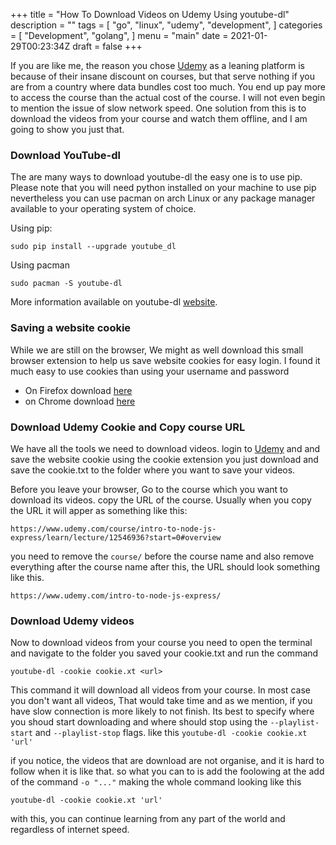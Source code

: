 +++
title = "How To Download Videos on Udemy Using youtube-dl"
description = ""
tags = [
    "go",
    "linux",
    "udemy",
    "development",
]
categories = [
    "Development",
    "golang",
]
menu = "main"
date = 2021-01-29T00:23:34Z
draft = false
+++

If you are like me, the reason you chose [Udemy](https://www.udemy.com/) as a
leaning platform is because of their insane discount on courses, but that serve
nothing if you are from a country where data bundles cost too much. You end up
pay more to access the course than the actual cost of the course. I will not
even begin to mention the issue of slow network speed. One solution from this
is to download the videos from your course and watch them offline, and I am
going to show you just that.

### Download YouTube-dl

The are many ways to download youtube-dl the easy one is to use pip.
Please note that you will need python installed on your machine to use
pip nevertheless you can use pacman on arch Linux or any package manager
available to your operating system of choice.

Using pip:

```
sudo pip install --upgrade youtube_dl
```

Using pacman

```
sudo pacman -S youtube-dl
```

More information available on youtube-dl [website](http://ytdl-org.github.io/youtube-dl/download.html).

### Saving a website cookie

While we are still on the browser, We might as well download this small
browser extension to help us save website cookies for easy login. I
found it much easy to use cookies than using your username and password

- On Firefox download [here](https://addons.mozilla.org/en-US/firefox/addon/cookies-txt/?utm_content=addons-manager-reviews-link&utm_medium=firefox-browser&utm_source=firefox-browser)
- on Chrome download [here](https://chrome.google.com/webstore/detail/get-cookiestxt/bgaddhkoddajcdgocldbbfleckgcbcid?hl=en)

### Download Udemy Cookie and Copy course URL

We have all the tools we need to download videos. login to [Udemy](https://www.udemy.com/) and
and save the website cookie using the cookie extension you just download
and save the cookie.txt to the folder where you want to save your videos.

Before you leave your browser, Go to the course which you want to download
its videos. copy the URL of the course. Usually when you copy the URL
it will apper as something like this:

```
https://www.udemy.com/course/intro-to-node-js-express/learn/lecture/12546936?start=0#overview
```

you need to remove the `course/` before the course name and also remove
everything after
the course name after this, the URL should look something like this.

```
https://www.udemy.com/intro-to-node-js-express/
```

### Download Udemy videos

Now to download videos from your course you need to open the terminal and
navigate to the folder you saved your cookie.txt and run the command

```
youtube-dl -cookie cookie.xt <url>
```

This command it will download all videos from your course. In most case
you don't want all videos, That would take time and as we mention, if you
have slow connection is more likely to not finish. Its best to specify
where you shoud start downloading and where should stop using the `--playlist-start`
and `--playlist-stop` flags. like this `youtube-dl -cookie cookie.xt 'url' `

<!-- markdownlint-disable-next-line -->

if you notice, the videos that are download are not organise, and it is
hard to follow when it is like that. so what you can to is add the
foolowing at the add of the command `-o "..."` making the whole command
looking like this

`youtube-dl -cookie cookie.xt 'url' `

with this, you can continue learning from any part of the world and
regardless of internet speed.
